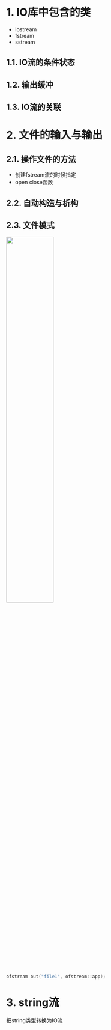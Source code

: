 # 1. IO库中包含的类
* iostream
* fstream
* sstream

## 1.1. IO流的条件状态
## 1.2. 输出缓冲
## 1.3. IO流的关联

# 2. 文件的输入与输出
## 2.1. 操作文件的方法
* 创建fstream流的时候指定
* open close函数
## 2.2. 自动构造与析构
## 2.3. 文件模式
<img src="pics/_1528967396_24232.jpg" width=50% height=50% /><br>

```cpp
ofstream out("file1", ofstream::app);
```
# 3. string流
把string类型转换为IO流